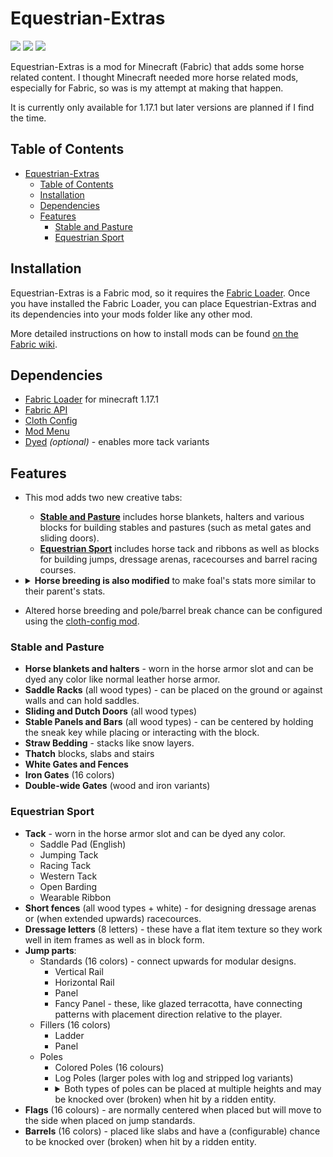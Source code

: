 # Equestrian-Extras
![](https://img.shields.io/badge/environment-both-4caf50?style=flat-square)
![](https://img.shields.io/badge/mod%20loader-fabric-d64541?style=flat-square)
![](https://img.shields.io/badge/minecraft%20version-1.17.1-1976d2?style=flat-square)

Equestrian-Extras is a mod for Minecraft (Fabric) that adds some horse related content. I thought Minecraft needed more horse related mods, especially for Fabric, so was is my attempt at making that happen.

It is currently only available for 1.17.1 but later versions are planned if I find the time.

## Table of Contents
- [Equestrian-Extras](#equestrian-extras)
  - [Table of Contents](#table-of-contents)
  - [Installation](#installation)
  - [Dependencies](#dependencies)
  - [Features](#features)
    - [Stable and Pasture](#stable-and-pasture)
    - [Equestrian Sport](#equestrian-sport)

## Installation
Equestrian-Extras is a Fabric mod, so it requires the [Fabric Loader](https://fabricmc.net/use/installer/). Once you have installed the Fabric Loader, you can place Equestrian-Extras and its dependencies into your mods folder like any other mod.

More detailed instructions on how to install mods can be found [on the Fabric wiki](https://fabricmc.net/wiki/player:tutorials:adding_mods).

## Dependencies
 - [Fabric Loader](https://fabricmc.net/use/installer/) for minecraft 1.17.1
 - [Fabric API](https://www.curseforge.com/minecraft/mc-mods/fabric-api)
 - [Cloth Config](https://www.curseforge.com/minecraft/mc-mods/cloth-config)
 - [Mod Menu](https://www.curseforge.com/minecraft/mc-mods/modmenu)
 - [Dyed](https://www.curseforge.com/minecraft/mc-mods/dyed) _(optional)_ - enables more tack variants

## Features
- This mod adds two new creative tabs:
  - **[Stable and Pasture](#stable-and-pasture)** includes horse blankets, halters and various blocks for building stables and pastures (such as metal gates and sliding doors).
  - **[Equestrian Sport](#equestrian-sport)** includes horse tack and ribbons as well as blocks for building jumps, dressage arenas, racecourses and barrel racing courses.
-  <details>
   <summary><b> Horse breeding is also modified</b> to make foal's stats more similar to their parent's stats.</summary>

   - A random number between 0 and 1 is generated as a random weight so the initial foal stat can be anywhere between the two parent stats.
   - A random number between the max and min percents of the base vanilla stat is generated as a bonus to be added to the foal's stat.
   - The actual calculation is:
      ```
      foalStat = ((parent1Stat)*randomWeight) + (parent2Stat*(1-randomWeight)) + bonus
      ```
   - Finally, the stat is checked to make sure it is less than the max and greater than the min breedable stats (if not, it is set to the max or min value it goes past).

   </details>
- Altered horse breeding and pole/barrel break chance can be configured using the [cloth-config mod](https://modrinth.com/mod/cloth-config).

### Stable and Pasture
 - **Horse blankets and halters** - worn in the horse armor slot and can be dyed any color like normal leather horse armor.
 - **Saddle Racks** (all wood types) - can be placed on the ground or against walls and can hold saddles.
 - **Sliding and Dutch Doors** (all wood types)
 - **Stable Panels and Bars** (all wood types) - can be centered by holding the sneak key while placing or interacting with the block.
 - **Straw Bedding** - stacks like snow layers.
 - **Thatch** blocks, slabs and stairs
 - **White Gates and Fences**
 - **Iron Gates** (16 colors)
 - **Double-wide Gates** (wood and iron variants)
 
### Equestrian Sport
 - **Tack** - worn in the horse armor slot and can be dyed any color.
   - Saddle Pad (English)
   - Jumping Tack
   - Racing Tack
   - Western Tack
   - Open Barding
   - Wearable Ribbon
 - **Short fences** (all wood types + white) - for designing dressage arenas or (when extended upwards) racecources.
 - **Dressage letters** (8 letters) - these have a flat item texture so they work well in item frames as well as in block form.
 - **Jump parts**:
   - Standards (16 colors) - connect upwards for modular designs.
     - Vertical Rail
     - Horizontal Rail
     - Panel
     - Fancy Panel - these, like glazed terracotta, have connecting patterns with placement direction relative to the player.
   - Fillers (16 colors)
     - Ladder
     - Panel
   - Poles
     - Colored Poles (16 colours)
     - Log Poles (larger poles with log and stripped log variants)
     - <details>
       <summary>Both types of poles can be placed at multiple heights and may be knocked over (broken) when hit by a ridden entity.</summary>
       <ul>
        <li> Poles are placed like slabs (single or double).
        <li> Poles can be shifted up and down by right-clicking them with an empty hand for more height options.
        <li> Sneaking while placing a pole will place it in the lowest position.
        <li> Poles have a (configurable) chance to be broken when hit by a ridden entity.
        <li> Poles emit a redstone signal when they are hit by a ridden entity.
       </ul>
       </details>
 - **Flags** (16 colours) - are normally centered when placed but will move to the side when placed on jump standards.
 - **Barrels** (16 colors) - placed like slabs and have a (configurable) chance to be knocked over (broken) when hit by a ridden entity.

